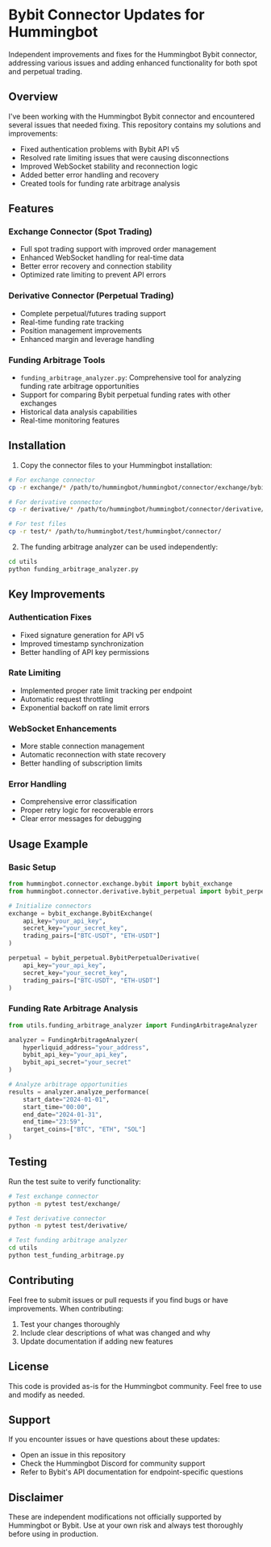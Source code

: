 # Bybit Connector Updates for Hummingbot

Independent improvements and fixes for the Hummingbot Bybit connector, addressing various issues and adding enhanced functionality for both spot and perpetual trading.

## Overview

I've been working with the Hummingbot Bybit connector and encountered several issues that needed fixing. This repository contains my solutions and improvements:
- Fixed authentication problems with Bybit API v5
- Resolved rate limiting issues that were causing disconnections
- Improved WebSocket stability and reconnection logic
- Added better error handling and recovery
- Created tools for funding rate arbitrage analysis

## Features

### Exchange Connector (Spot Trading)
- Full spot trading support with improved order management
- Enhanced WebSocket handling for real-time data
- Better error recovery and connection stability
- Optimized rate limiting to prevent API errors

### Derivative Connector (Perpetual Trading)
- Complete perpetual/futures trading support
- Real-time funding rate tracking
- Position management improvements
- Enhanced margin and leverage handling

### Funding Arbitrage Tools
- `funding_arbitrage_analyzer.py`: Comprehensive tool for analyzing funding rate arbitrage opportunities
- Support for comparing Bybit perpetual funding rates with other exchanges
- Historical data analysis capabilities
- Real-time monitoring features

## Installation

1. Copy the connector files to your Hummingbot installation:
```bash
# For exchange connector
cp -r exchange/* /path/to/hummingbot/hummingbot/connector/exchange/bybit/

# For derivative connector  
cp -r derivative/* /path/to/hummingbot/hummingbot/connector/derivative/bybit_perpetual/

# For test files
cp -r test/* /path/to/hummingbot/test/hummingbot/connector/
```

2. The funding arbitrage analyzer can be used independently:
```bash
cd utils
python funding_arbitrage_analyzer.py
```

## Key Improvements

### Authentication Fixes
- Fixed signature generation for API v5
- Improved timestamp synchronization
- Better handling of API key permissions

### Rate Limiting
- Implemented proper rate limit tracking per endpoint
- Automatic request throttling
- Exponential backoff on rate limit errors

### WebSocket Enhancements
- More stable connection management
- Automatic reconnection with state recovery
- Better handling of subscription limits

### Error Handling
- Comprehensive error classification
- Proper retry logic for recoverable errors
- Clear error messages for debugging

## Usage Example

### Basic Setup
```python
from hummingbot.connector.exchange.bybit import bybit_exchange
from hummingbot.connector.derivative.bybit_perpetual import bybit_perpetual

# Initialize connectors
exchange = bybit_exchange.BybitExchange(
    api_key="your_api_key",
    secret_key="your_secret_key",
    trading_pairs=["BTC-USDT", "ETH-USDT"]
)

perpetual = bybit_perpetual.BybitPerpetualDerivative(
    api_key="your_api_key", 
    secret_key="your_secret_key",
    trading_pairs=["BTC-USDT", "ETH-USDT"]
)
```

### Funding Rate Arbitrage Analysis
```python
from utils.funding_arbitrage_analyzer import FundingArbitrageAnalyzer

analyzer = FundingArbitrageAnalyzer(
    hyperliquid_address="your_address",
    bybit_api_key="your_api_key",
    bybit_api_secret="your_secret"
)

# Analyze arbitrage opportunities
results = analyzer.analyze_performance(
    start_date="2024-01-01",
    start_time="00:00",
    end_date="2024-01-31", 
    end_time="23:59",
    target_coins=["BTC", "ETH", "SOL"]
)
```

## Testing

Run the test suite to verify functionality:
```bash
# Test exchange connector
python -m pytest test/exchange/

# Test derivative connector  
python -m pytest test/derivative/

# Test funding arbitrage analyzer
cd utils
python test_funding_arbitrage.py
```

## Contributing

Feel free to submit issues or pull requests if you find bugs or have improvements. When contributing:
1. Test your changes thoroughly
2. Include clear descriptions of what was changed and why
3. Update documentation if adding new features

## License

This code is provided as-is for the Hummingbot community. Feel free to use and modify as needed.

## Support

If you encounter issues or have questions about these updates:
- Open an issue in this repository
- Check the Hummingbot Discord for community support
- Refer to Bybit's API documentation for endpoint-specific questions

## Disclaimer

These are independent modifications not officially supported by Hummingbot or Bybit. Use at your own risk and always test thoroughly before using in production.